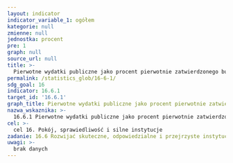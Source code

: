 ```yaml
---
layout: indicator
indicator_variable_1: ogółem
kategorie: null
zmienne: null
jednostka: procent
pre: 1
graph: null
source_url: null
title: >-
  Pierwotne wydatki publiczne jako procent pierwotnie zatwierdzonego budżetu, według sektorów (lub według kodów budżetu lub podobnych)
permalink: /statistics_glob/16-6-1/
sdg_goal: 16
indicator: 16.6.1
target_id: '16.6.1'
graph_title: Pierwotne wydatki publiczne jako procent pierwotnie zatwierdzonego budżetu, według sektorów (lub według kodów budżetu lub podobnych)
nazwa_wskaznika: >-
  16.6.1 Pierwotne wydatki publiczne jako procent pierwotnie zatwierdzonego budżetu, według sektorów (lub według kodów budżetu lub podobnych)
cel: >-
  cel 16. Pokój, sprawiedliwość i silne instytucje
zadanie: 16.6 Rozwijać skuteczne, odpowiedzialne i przejrzyste instytucje na wszystkich szczeblach
uwagi: >-
  brak danych
---
```

